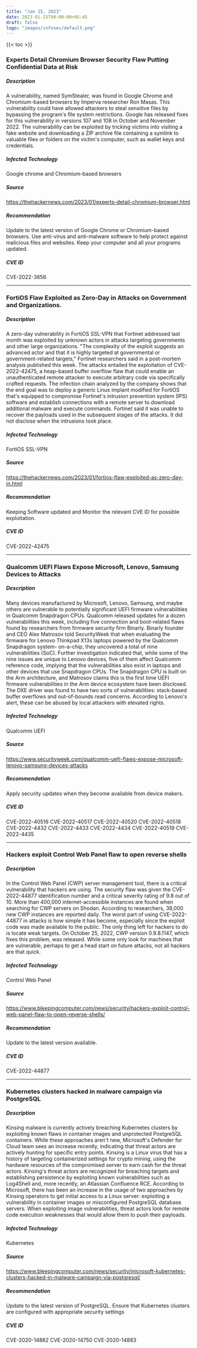 ```yaml
---
title: "Jan 15, 2023"
date: 2023-01-15T00:00:00+05:45
draft: false
logo: "images/infosec/default.png"
---
```


{{< toc >}}

### Experts Detail Chromium Browser Security Flaw Putting Confidential Data at Risk

##### Description
A vulnerability, named SymStealer, was found in Google Chrome and Chromium-based browsers by Imperva researcher Ron Masas. This vulnerability could have allowed attackers to steal sensitive files by bypassing the program's file system restrictions. Google has released fixes for this vulnerability in versions 107 and 108 in October and November 2022. The vulnerability can be exploited by tricking victims into visiting a fake website and downloading a ZIP archive file containing a symlink to valuable files or folders on the victim's computer, such as wallet keys and credentials.

##### Infected Technology
Google chrome and Chromium-based browsers 

##### Source
https://thehackernews.com/2023/01/experts-detail-chromium-browser.html

##### Recommendation
Update to the latest version of Google Chrome or Chromium-based browsers.
Use anti-virus and anti-malware software to help protect against malicious files and websites.
Keep your computer and all your programs updated.


##### CVE ID
CVE-2022-3656

----------------

### FortiOS Flaw Exploited as Zero-Day in Attacks on Government and Organizations.

##### Description
A zero-day vulnerability in FortiOS SSL-VPN that Fortinet addressed last month was exploited by unknown actors in attacks targeting governments and other large organizations. "The complexity of the exploit suggests an advanced actor and that it is highly targeted at governmental or government-related targets," Fortinet researchers said in a post-mortem analysis published this week. The attacks entailed the exploitation of CVE-2022-42475, a heap-based buffer overflow flaw that could enable an unauthenticated remote attacker to execute arbitrary code via specifically crafted requests. The infection chain analyzed by the company shows that the end goal was to deploy a generic Linux implant modified for FortiOS that's equipped to compromise Fortinet's intrusion prevention system (IPS) software and establish connections with a remote server to download additional malware and execute commands. Fortinet said it was unable to recover the payloads used in the subsequent stages of the attacks. It did not disclose when the intrusions took place.

##### Infected Technology
FortiOS SSL-VPN

##### Source
https://thehackernews.com/2023/01/fortios-flaw-exploited-as-zero-day-in.html

##### Recommendation
Keeping Software updated and Monitor the relevant CVE ID for possible exploitation.

##### CVE ID
CVE-2022-42475

----------------

### Qualcomm UEFI Flaws Expose Microsoft, Lenovo, Samsung Devices to Attacks

##### Description
Many devices manufactured by Microsoft, Lenovo, Samsung, and maybe others are vulnerable to potentially significant UEFI firmware vulnerabilities in Qualcomm Snapdragon CPUs. Qualcomm released updates for a dozen vulnerabilities this week, including five connection and boot-related flaws found by researchers from firmware security firm Binarly. Binarly founder and CEO Alex Matrosov told SecurityWeek that when evaluating the firmware for Lenovo Thinkpad X13s laptops powered by the Qualcomm Snapdragon system- on-a-chip, they uncovered a total of nine vulnerabilities (SoC). Further investigation indicated that, while some of the nine issues are unique to Lenovo devices, five of them affect Qualcomm reference code, implying that the vulnerabilities also exist in laptops and other devices that use Snapdragon CPUs. The Snapdragon CPU is built on the Arm architecture, and Matrosov claims this is the first time UEFI firmware vulnerabilities in the Arm device ecosystem have been disclosed. The DXE driver was found to have two sorts of vulnerabilities: stack-based buffer overflows and out-of-bounds read concerns. According to Lenovo's alert, these can be abused by local attackers with elevated rights.

##### Infected Technology
Qualcomm UEFI

##### Source
https://www.securityweek.com/qualcomm-uefi-flaws-expose-microsoft-lenovo-samsung-devices-attacks

##### Recommendation
Apply security updates when they become available from device makers.

##### CVE ID
CVE-2022-40516
CVE-2022-40517
CVE-2022-40520
CVE-2022-40518
CVE-2022-4432
CVE-2022-4433
CVE-2022-4434
CVE-2022-40519
CVE-2022-4435

----------------

### Hackers exploit Control Web Panel flaw to open reverse shells

##### Description
In the Control Web Panel (CWP) server management tool, there is a critical vulnerability that hackers are using. The security flaw was given the CVE-2022-44877 identification number and a critical severity rating of 9.8 out of 10. More than 400,000 internet-accessible instances are found when searching for CWP servers on Shodan. According to researchers, 38,000 new CWP instances are reported daily. The worst part of using CVE-2022-44877 in attacks is how simple it has become, especially since the exploit code was made available to the public. The only thing left for hackers to do is locate weak targets. On October 25, 2022, CWP version 0.9.8.1147, which fixes this problem, was released. While some only look for machines that are vulnerable, perhaps to get a head start on future attacks, not all hackers are that quick.

##### Infected Technology
Control Web Panel 

##### Source
https://www.bleepingcomputer.com/news/security/hackers-exploit-control-web-panel-flaw-to-open-reverse-shells/ 

##### Recommendation
Update to the latest version available.

##### CVE ID
CVE-2022-44877

----------------

### Kubernetes clusters hacked in malware campaign via PostgreSQL

##### Description
​​Kinsing malware is currently actively breaching Kubernetes clusters by exploiting known flaws in container images and unprotected PostgreSQL containers. While these approaches aren't new, Microsoft's Defender for Cloud team sees an increase recently, indicating that threat actors are actively hunting for specific entry points. Kinsing is a Linux virus that has a history of targeting containerized settings for crypto mining, using the hardware resources of the compromised server to earn cash for the threat actors. Kinsing's threat actors are recognized for breaching targets and establishing persistence by exploiting known vulnerabilities such as Log4Shell and, more recently, an Atlassian Confluence RCE. According to Microsoft, there has been an increase in the usage of two approaches by Kinsing operators to get initial access to a Linux server: exploiting a vulnerability in container images or misconfigured PostgreSQL database servers. When exploiting image vulnerabilities, threat actors look for remote code execution weaknesses that would allow them to push their payloads.

##### Infected Technology
Kubernetes

##### Source
https://www.bleepingcomputer.com/news/security/microsoft-kubernetes-clusters-hacked-in-malware-campaign-via-postgresql/ 

##### Recommendation
Update to the latest version of PostgreSQL.
Ensure that Kubernetes clusters are configured with appropriate security settings

##### CVE ID
CVE-2020-14882
CVE-2020-14750
CVE-2020-14883